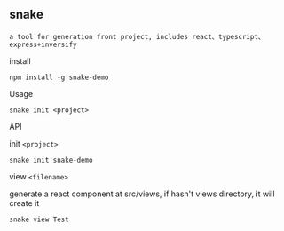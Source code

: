## snake

`a tool for generation front project, includes react、typescript、express+inversify`

install

```
npm install -g snake-demo
```

Usage

```
snake init <project>
```

API

init `<project>`

```
snake init snake-demo
```

view `<filename>`

generate a react component at src/views, if hasn't views directory, it will create it

```
snake view Test
```
